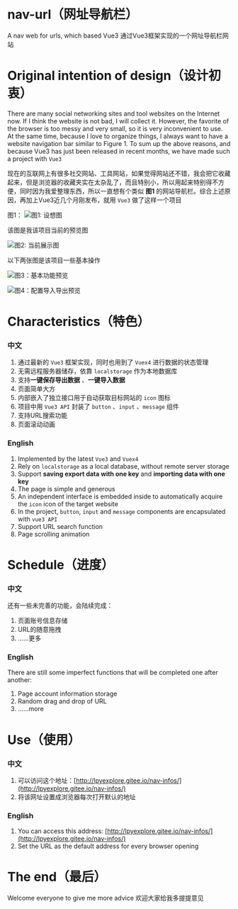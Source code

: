 # nav-url（网址导航栏）
A nav web for urls, which based Vue3
通过Vue3框架实现的一个网址导航栏网站

# Original intention of design（设计初衷）

There are many social networking sites and tool websites on the Internet now. If I think the website is not bad, I will collect it. However, the favorite of the browser is too messy and very small, so it is very inconvenient to use. At the same time, because I love to organize things, I always want to have a website navigation bar similar to Figure 1. To sum up the above reasons, and because Vue3 has just been released in recent months, we have made such a project with `Vue3`

现在的互联网上有很多社交网站、工具网站，如果觉得网站还不错，我会把它收藏起来，但是浏览器的收藏夹实在太杂乱了，而且特别小，所以用起来特别得不方便，同时因为我爱整理东西，所以一直想有个类似 **图1** 的网站导航栏。综合上述原因，再加上Vue3近几个月刚发布，就用 `Vue3` 做了这样一个项目

图1：
![图1: 设想图](https://github.com/Lpyexplore/myImgs/blob/master/nav-url/origin.png)


该图是我该项目当前的预览图

![图2: 当前展示图](https://github.com/Lpyexplore/myImgs/blob/master/nav-url/current.png)

以下两张图是该项目一些基本操作

![图3：基本功能预览](https://github.com/Lpyexplore/myImgs/blob/master/nav-url/gif1.gif)

![图4：配置导入导出预览](https://github.com/Lpyexplore/myImgs/blob/master/nav-url/gif2.gif)

# Characteristics（特色）

### 中文

1. 通过最新的 `Vue3` 框架实现，同时也用到了 `Vuex4` 进行数据的状态管理
2. 无需远程服务器储存，依靠 `localstorage` 作为本地数据库
3. 支持**一键保存导出数据** 、**一键导入数据**
4. 页面简单大方
5. 内部嵌入了独立接口用于自动获取目标网站的 `icon` 图标
6. 项目中用 `Vue3 API` 封装了 `button` 、`input` 、`message` 组件 
7. 支持URL搜索功能
8. 页面滚动动画

### English
1. Implemented by the latest `Vue3` and `Vuex4`
2. Rely on `localstorage` as a local database,  without remote server storage
3. Support **saving export data with one key** and **importing data with one key**
4. The page is simple and generous
5. An independent interface is embedded inside to automatically acquire the `icon` icon of the target website
6. In the project, `button`, `input` and `message` components are encapsulated with `vue3 API`
7. Support URL search function
8. Page scrolling animation


# Schedule（进度）

### 中文

还有一些未完善的功能，会陆续完成：
1. 页面账号信息存储
2. URL的随意拖拽
3. ……更多

### English
There are still some imperfect functions that will be completed one after another:

1. Page account information storage
2. Random drag and drop of URL
3. ……more

# Use（使用）

### 中文

1. 可以访问这个地址：[http://lpyexplore.gitee.io/nav-infos/](http://lpyexplore.gitee.io/nav-infos/)
2. 将该网址设置成浏览器每次打开默认的地址

### English

1. You can access this address: [http://lpyexplore.gitee.io/nav-infos/](http://lpyexplore.gitee.io/nav-infos/)
2. Set the URL as the default address for every browser opening

# The end（最后）

Welcome everyone to give me more advice
欢迎大家给我多提提意见